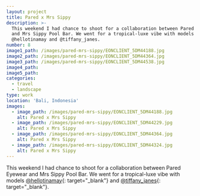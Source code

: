 ```yaml
---
layout: project
title: Pared x Mrs Sippy
description: >-
  This weekend I had chance to shoot for a collaboration between Pared Eyewear
  and Mrs Sippy Pool Bar. We went for a tropical-luxe vibe with models
  @hellotinamay and @tiffany_janes.
number: 8
image1_path: /images/pared-mrs-sippy/EONCLIENT_5DM44188.jpg
image2_path: /images/pared-mrs-sippy/EONCLIENT_5DM44364.jpg
image3_path: /images/pared-mrs-sippy/EONCLIENT_5DM44538.jpg
image4_path:
image5_path:
categories:
  - travel
  - landscape
type: work
location: 'Bali, Indonesia'
images:
  - image_path: /images/pared-mrs-sippy/EONCLIENT_5DM44188.jpg
    alt: Pared x Mrs Sippy
  - image_path: /images/pared-mrs-sippy/EONCLIENT_5DM44229.jpg
    alt: Pared x Mrs Sippy
  - image_path: /images/pared-mrs-sippy/EONCLIENT_5DM44364.jpg
    alt: Pared x Mrs Sippy
  - image_path: /images/pared-mrs-sippy/EONCLIENT_5DM44324.jpg
    alt: Pared x Mrs Sippy
---
```


This weekend I had chance to shoot for a collaboration between Pared Eyewear and Mrs Sippy Pool Bar. We went for a tropical-luxe vibe with models [@hellotinamay](http://www.instagram.com/hellotinamay){: target="_blank"} and [@tiffany\_janes](http://www.instagram.com/tiffany_janes){: target="_blank"}.